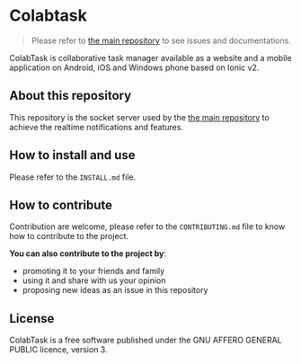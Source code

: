 # Colabtask

> Please refer to [the main repository](https://github.com/RignonNoel/ionic-tasklist/) to see issues and documentations.

ColabTask is collaborative task manager available
as a website and a mobile application on Android,
iOS and Windows phone based on Ionic v2.

## About this repository
This repository is the socket server used by the [the main repository](https://github.com/RignonNoel/ionic-tasklist/) to achieve the realtime notifications and features.

## How to install and use

Please refer to the `INSTALL.md` file.

## How to contribute

Contribution are welcome, please refer to the `CONTRIBUTING.md` file to know how to contribute to the project.

**You can also contribute to the project by**:
 - promoting it to your friends and family
 - using it and share with us your opinion
 - proposing new ideas as an issue in this repository

## License

ColabTask is a free software published under the GNU AFFERO GENERAL PUBLIC licence, version 3.
